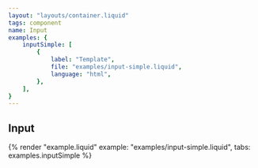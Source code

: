 ```yaml
---
layout: "layouts/container.liquid"
tags: component
name: Input
examples: {
    inputSimple: [
        {
            label: "Template",
            file: "examples/input-simple.liquid",
            language: "html",
        },
    ],
}
---
```

## Input

{% render "example.liquid" example: "examples/input-simple.liquid", tabs: examples.inputSimple %}
